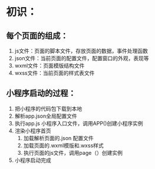 # 初识：





## 每个页面的组成：

1. js文件：页面的脚本文件，存放页面的数据，事件处理函数
2. json文件：当前页面的配置文件，配置窗口的外观，表现等
3. wxml文件：页面模版结构文件
4. wxss文件：当前页面的样式表文件







## 小程序启动的过程：

1. 把小程序的代码包下载到本地
2. 解析app.json全局配置文件
3. 执行app.js 小程序入口文件，调用APP()创建小程序实例
4. 渲染小程序首页
   1.  加载解析页面的.json 配置文件
   2. 加载页面的.wxml模版和.wxss样式
   3. 执行页面的js文件，调用page（）创建实例
5. 小程序启动完成



















